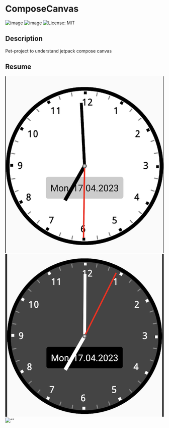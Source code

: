 # ComposeCanvas
![image](https://img.shields.io/badge/platform-android-green.svg) ![image](https://img.shields.io/badge/language-kotlin-blue.svg) ![License: MIT](https://img.shields.io/badge/License-MIT-yellow.svg)

## Description
Pet-project to understand jetpack compose canvas

## Resume
![image](./screenshots/1.png)
![image](./screenshots/2.png)
<img src="./screenshots/3.gif" alt= “” width="200" height="200">

